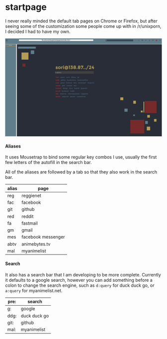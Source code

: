 # startpage

I never really minded the default tab pages on Chrome or Firefox, but after seeing some of the customization some people come up with in /r/unixporn, I decided I had to have my own.

![Main Page](/screenshots/background.png)

#### Aliases
It uses Mousetrap to bind some regular key combos I use, usually the first few letters of the autofill in the search bar.

All of the aliases are followed by a tab so that they also work in the search bar.

| alias| page               |
|------|--------------------|
| reg  | reggienet          |
| fac  | facebook           |
| git  | github             |
| red  | reddit             |
| fa   | fastmail           |
| gm   | gmail              |
| mes  | facebook messenger |
| abtv | animebytes.tv      |
| mal  | myanimelist        |

#### Search

It also has a search bar that I am developing to be more complete. Currently it defaults to a google search, however you can add something before a colon to change the search engine, such as ```d:query``` for duck duck go, or ```a:query``` for myanimelist.net.

| pre: | search             |
|------|--------------------|
| g:   | google             |
| ddg: | duck duck go       |
| git: | github             |
| mal: | myanimelist        |
